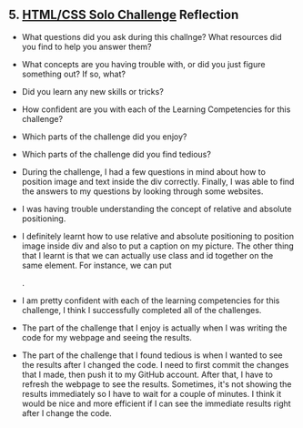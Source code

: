 ## 5. [HTML/CSS Solo Challenge](5_HTML_CSS_solo_challenge/readme.md) Reflection

* What questions did you ask during this challnge? What resources did you find to help you answer them?  
* What concepts are you having trouble with, or did you just figure something out? If so, what?  
* Did you learn any new skills or tricks?
* How confident are you with each of the Learning Competencies for this challenge? 
* Which parts of the challenge did you enjoy?
* Which parts of the challenge did you find tedious?

* During the challenge, I had a few questions in mind about how to position image and text inside the div correctly. Finally, I was able to find the answers to my questions by looking through some websites.

* I was having trouble understanding the concept of relative and absolute positioning. 

* I definitely learnt how to use relative and absolute positioning to position image inside div and also to put a caption on my picture. The other thing that I learnt is that we can actually use class and id together on the same element. For instance, we can put <div class="Friends" id="Bestfriend"></div>.

* I am pretty confident with each of the learning competencies for this challenge, I think I successfully completed all of the challenges.

* The part of the challenge that I enjoy is actually when I was writing the code for my webpage and seeing the results.

* The part of the challenge that I found tedious is when I wanted to see the results after I changed the code. I need to first commit the changes that I made, then push it to my GitHub account. After that, I have to refresh the webpage to see the results. Sometimes, it's not showing the results immediately so I have to wait for a couple of minutes. I think it would be nice and more efficient if I can see the immediate results right after I change the code.